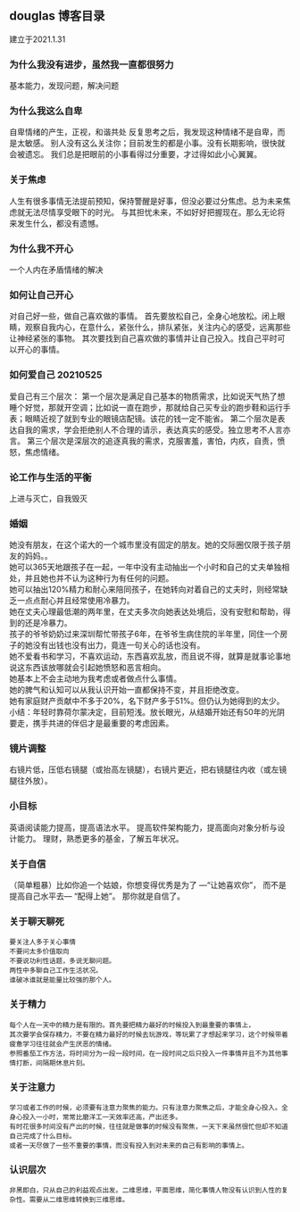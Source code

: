 ## douglas 博客目录
建立于2021.1.31

### 为什么我没有进步，虽然我一直都很努力
基本能力，发现问题，解决问题

### 为什么我这么自卑
自卑情绪的产生，正视，和谐共处
 反复思考之后，我发现这种情绪不是自卑，而是太敏感。
  别人没有这么关注你；目前发生的都是小事。没有长期影响，很快就会被遗忘。
  我们总是把眼前的小事看得过分重要，才过得如此小心翼翼。

### 关于焦虑
人生有很多事情无法提前预知，保持警醒是好事，但没必要过分焦虑。总为未来焦虑就无法尽情享受眼下的时光。
与其担忧未来，不如好好把握现在。那么无论将来发生什么，都没有遗憾。

### 为什么我不开心
一个人内在矛盾情绪的解决

### 如何让自己开心
对自己好一些，做自己喜欢做的事情。
首先要放松自己，全身心地放松。闭上眼睛，观察自我内心，在意什么，紧张什么，排队紧张，关注内心的感受，远离那些让神经紧张的事物。
其次要找到自己喜欢做的事情并让自己投入。找自己平时可以开心的事情。

### 如何爱自己 20210525
爱自己有三个层次：
第一个层次是满足自己基本的物质需求，比如说天气热了想睡个好觉，那就开空调；比如说一直在跑步，那就给自己买专业的跑步鞋和运行手表；眼睛近视了就到专业的眼镜店配镜。该花的钱一定不能省。
第二个层次是表达自我的需求，学会拒绝别人不合理的请示，表达真实的感受。独立思考不人言亦言。
第三个层次是深层次的追逐真我的需求，克服害羞，害怕，内疚，自责，愤怒，焦虑情绪。

### 论工作与生活的平衡
上进与灭亡，自我毁灭

### 婚姻

  她没有朋友，在这个诺大的一个城市里没有固定的朋友。她的交际圈仅限于孩子朋友的妈妈。。  
  她可以365天地跟孩子在一起，一年中没有主动抽出一个小时和自己的丈夫单独相处，并且她也并不认为这种行为有任何的问题。  
  她可以抽出120%精力和耐心来陪同孩子，在她转向对着自己的丈夫时，则经常缺乏一点点耐心并且经常使用冷暴力。  
  她在丈夫心理最低潮的两年里，在丈夫多次向她表达处境后，没有安慰和帮助，得到的还是冷暴力。  
  孩子的爷爷奶奶过来深圳帮忙带孩子6年，在爷爷生病住院的半年里，同住一个房子的她没有出钱也没有出力，竟连一句关心的话也没有。  
  她不爱看书和学习，不喜欢运动，东西喜欢乱放，而且说不得，就算是就事论事地说这东西该放哪就会引起她愤怒和恶言相向。  
  她基本上不会主动地为我考虑或者做点什么事情。  
  她的脾气和认知可以从我认识开始一直都保持不变，并且拒绝改变。  
  她有家庭财产贡献中不多于20%，名下财产多于51%。但仍认为她得到的太少。
  小结：年轻时靠荷尔蒙决定，目前短浅。放长眼光，从结婚开始还有50年的光阴要走，携手共进的伴侣才是最重要的考虑因素。 

### 镜片调整
  右镜片低，压低右镜腿（或抬高左镜腿），右镜片更近，把右镜腿往内收（或左镜腿往外放）。
  
### 小目标
   英语阅读能力提高，提高语法水平。
   提高软件架构能力，提高面向对象分析与设计能力。
   理财，熟悉更多的基金，了解五年状况。
   
### 关于自信
   （简单粗暴）比如你追一个姑娘，你想变得优秀是为了 —“让她喜欢你”，
    而不是提高自己水平去— “配得上她”。
    那你就是自信了。
### 关于聊天聊死
    要关注人多于关心事情
    不要问太多价值取向
    不要说功利性话题，多说无聊问题。
    两性中多聊自己工作生活状况。
    谁破冰谁就是能量比较强的那个人。
### 关于精力
    每个人在一天中的精力是有限的。首先要把精力最好的时候投入到最重要的事情上，
    其次要学会保存精力，不要在精力最好的时候去玩游戏，等玩累了才想起来学习，这个时候带着疲惫学习往往就会产生厌恶的情绪。
    参照番茄工作方法，将时间分为一段一段时间，在一段时间之后只投入一件事情并且不为其他事情打断，间隔期休息片刻。
### 关于注意力
    学习或者工作的时候，必须要有注意力聚焦的能力。只有注意力聚焦之后，才能全身心投入。全身心投入一小时，常常比磨洋工一天效率还高，产出还多。
    有时花很多时间没有产出的时候，往往就是做事的时候没有聚焦，一天下来虽然很忙但却不知道自己完成了什么目标。
    或者一天尽做了一些不重要的事情，而没有投入到对未来的自己有影响的事情上。
    
### 认识层次
    非黑即白，只从自己的利益观点出发。二维思维，平面思维，简化事情人物没有认识到人性的复杂性。需要从二维思维转换到三维思维。
